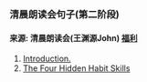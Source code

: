 ### 清晨朗读会句子(第二阶段)
#### 来源: 清晨朗读会(王渊源John) [福利](http://www.ximalaya.com/19778810/album/4486765)
1. [Introduction.](https://mp.weixin.qq.com/s?__biz=MzI1NzIyNjU4Ng==&mid=100000008&idx=1&sn=92d25a39548e08efec22c846bc761513)  
2. [The Four Hidden Habit Skills](https://mp.weixin.qq.com/s?__biz=MzI1NzIyNjU4Ng==&mid=100000017&idx=1&sn=6ee8daec34fa1b45e9c91000d62ec019)